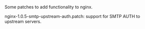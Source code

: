 Some patches to add functionality to nginx.

nginx-1.0.5-smtp-upstream-auth.patch: support for SMTP AUTH to upstream servers.
